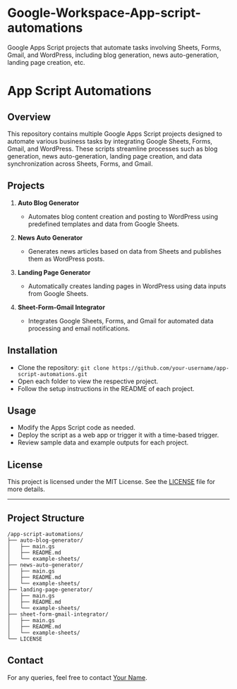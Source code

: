 # Google-Workspace-App-script-automations
Google Apps Script projects that automate tasks involving Sheets, Forms, Gmail, and WordPress, including blog generation, news auto-generation, landing page creation, etc.
# App Script Automations

## Overview
This repository contains multiple Google Apps Script projects designed to automate various business tasks by integrating Google Sheets, Forms, Gmail, and WordPress. These scripts streamline processes such as blog generation, news auto-generation, landing page creation, and data synchronization across Sheets, Forms, and Gmail.

## Projects
1. **Auto Blog Generator**
   - Automates blog content creation and posting to WordPress using predefined templates and data from Google Sheets.

2. **News Auto Generator**
   - Generates news articles based on data from Sheets and publishes them as WordPress posts.

3. **Landing Page Generator**
   - Automatically creates landing pages in WordPress using data inputs from Google Sheets.

4. **Sheet-Form-Gmail Integrator**
   - Integrates Google Sheets, Forms, and Gmail for automated data processing and email notifications.

## Installation
- Clone the repository: `git clone https://github.com/your-username/app-script-automations.git`
- Open each folder to view the respective project.
- Follow the setup instructions in the README of each project.

## Usage
- Modify the Apps Script code as needed.
- Deploy the script as a web app or trigger it with a time-based trigger.
- Review sample data and example outputs for each project.

## License
This project is licensed under the MIT License. See the [LICENSE](LICENSE) file for more details.

---

## Project Structure
```
/app-script-automations/
├── auto-blog-generator/
│   ├── main.gs
│   ├── README.md
│   └── example-sheets/
├── news-auto-generator/
│   ├── main.gs
│   ├── README.md
│   └── example-sheets/
├── landing-page-generator/
│   ├── main.gs
│   ├── README.md
│   └── example-sheets/
├── sheet-form-gmail-integrator/
│   ├── main.gs
│   ├── README.md
│   └── example-sheets/
└── LICENSE
```

## Contact
For any queries, feel free to contact [Your Name](https://www.linkedin.com/in/abhishek-yadav28/).
